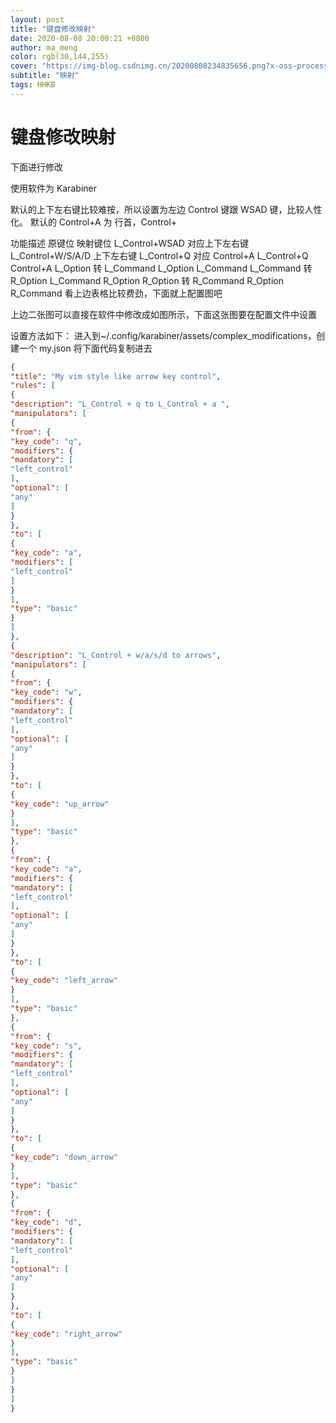 ```yaml
---
layout: post
title: "键盘修改映射"
date: 2020-08-08 20:00:21 +0800
author: ma_meng
color: rgb(30,144,255)
cover: "https://img-blog.csdnimg.cn/20200808234835656.png?x-oss-process=image/watermark,type_ZmFuZ3poZW5naGVpdGk,shadow_10,text_aHR0cHM6Ly9ibG9nLmNzZG4ubmV0L2d1b2thaWdkZw==,size_16,color_FFFFFF,t_70"
subtitle: "映射"
tags: HHKB
---
```


# 键盘修改映射

下面进行修改

使用软件为 Karabiner

默认的上下左右键比较难按，所以设置为左边 Control 键跟 WSAD 键，比较人性化。
默认的 Control+A 为 行首，Control+

功能描述 原键位 映射键位
L_Control+WSAD 对应上下左右键 L_Control+W/S/A/D 上下左右键
L_Control+Q 对应 Control+A L_Control+Q Control+A
L_Option 转 L_Command L_Option L_Command
L_Command 转 R_Option L_Command R_Option
R_Option 转 R_Command R_Option R_Command
看上边表格比较费劲，下面就上配置图吧

上边二张图可以直接在软件中修改成如图所示，下面这张图要在配置文件中设置

设置方法如下：
进入到~/.config/karabiner/assets/complex_modifications，创建一个 my.json
将下面代码复制进去

```json
{
"title": "My vim style like arrow key control",
"rules": [
{
"description": "L_Control + q to L_Control + a ",
"manipulators": [
{
"from": {
"key_code": "q",
"modifiers": {
"mandatory": [
"left_control"
],
"optional": [
"any"
]
}
},
"to": [
{
"key_code": "a",
"modifiers": [
"left_control"
]
}
],
"type": "basic"
}
]
},
{
"description": "L_Control + w/a/s/d to arrows",
"manipulators": [
{
"from": {
"key_code": "w",
"modifiers": {
"mandatory": [
"left_control"
],
"optional": [
"any"
]
}
},
"to": [
{
"key_code": "up_arrow"
}
],
"type": "basic"
},
{
"from": {
"key_code": "a",
"modifiers": {
"mandatory": [
"left_control"
],
"optional": [
"any"
]
}
},
"to": [
{
"key_code": "left_arrow"
}
],
"type": "basic"
},
{
"from": {
"key_code": "s",
"modifiers": {
"mandatory": [
"left_control"
],
"optional": [
"any"
]
}
},
"to": [
{
"key_code": "down_arrow"
}
],
"type": "basic"
},
{
"from": {
"key_code": "d",
"modifiers": {
"mandatory": [
"left_control"
],
"optional": [
"any"
]
}
},
"to": [
{
"key_code": "right_arrow"
}
],
"type": "basic"
}
]
}
]
}
```
